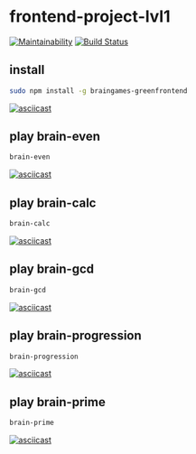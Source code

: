 # frontend-project-lvl1

[![Maintainability](https://api.codeclimate.com/v1/badges/5ae2b8f7ad729711d06d/maintainability)](https://codeclimate.com/github/greenfrontend/frontend-project-lvl1/maintainability)
[![Build Status](https://travis-ci.org/greenfrontend/frontend-project-lvl1.svg?branch=master)](https://travis-ci.org/greenfrontend/frontend-project-lvl1)

## install

```bash
sudo npm install -g braingames-greenfrontend
```

[![asciicast](https://asciinema.org/a/T4lDUpEEdT28W81x5KPwHSGLU.svg)](https://asciinema.org/a/T4lDUpEEdT28W81x5KPwHSGLU)

## play brain-even

```bash
brain-even
```

[![asciicast](https://asciinema.org/a/wOeWFxOR7fZFWm5GbVoBPHqHL.svg)](https://asciinema.org/a/wOeWFxOR7fZFWm5GbVoBPHqHL)

## play brain-calc

```bash
brain-calc
```

[![asciicast](https://asciinema.org/a/FEQgEiMpb053HZZxlFSaeq5Gl.svg)](https://asciinema.org/a/FEQgEiMpb053HZZxlFSaeq5Gl)

## play brain-gcd

```bash
brain-gcd
```

[![asciicast](https://asciinema.org/a/diOw6dsqhRnH8H6wt525lSYLm.svg)](https://asciinema.org/a/diOw6dsqhRnH8H6wt525lSYLm)

## play brain-progression

```bash
brain-progression
```

[![asciicast](https://asciinema.org/a/uEPpYvLKPTu8UnUyhXhr6ZUjT.svg)](https://asciinema.org/a/uEPpYvLKPTu8UnUyhXhr6ZUjT)

## play brain-prime

```bash
brain-prime
```

[![asciicast](https://asciinema.org/a/TSVzSPBsaWYEq8tANRa2ofM3t.svg)](https://asciinema.org/a/TSVzSPBsaWYEq8tANRa2ofM3t)
